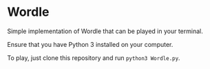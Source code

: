 # Wordle
Simple implementation of Wordle that can be played in your terminal.

Ensure that you have Python 3 installed on your computer.

To play, just clone this repository and run ```python3 Wordle.py```.
